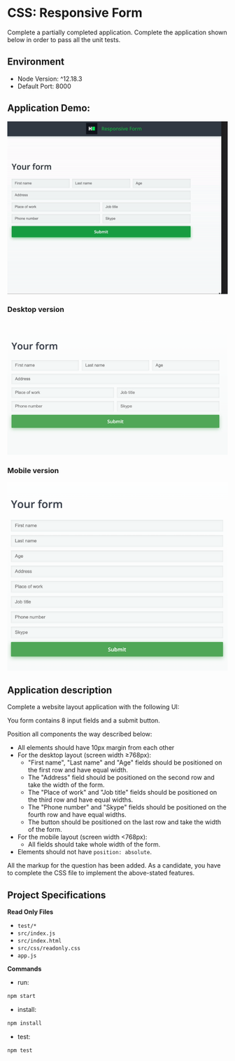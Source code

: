 # CSS: Responsive Form

Complete a partially completed application. Complete the application shown below in order to pass
all the unit tests.

## Environment

- Node Version: ^12.18.3
- Default Port: 8000

## Application Demo:

![](./demo.gif)

### Desktop version

![](./desktop.png)

### Mobile version

![](./mobile.png)

## Application description

Complete a website layout application with the following UI:

You form contains 8 input fields and a submit button.

Position all components the way described below:

- All elements should have 10px margin from each other
- For the desktop layout (screen width ≥768px):
  - "First name", "Last name" and "Age" fields should be positioned on the first row and have equal width.
  - The "Address" field should be positioned on the second row and take the width of the form.
  - The "Place of work" and "Job title" fields should be positioned on the third row and have equal widths.
  - The "Phone number" and "Skype" fields should be positioned on the fourth row and have equal widths.
  - The button should be positioned on the last row and take the width of the form.
- For the mobile layout (screen width <768px):
  - All fields should take whole width of the form.
- Elements should not have `position: absolute`.

All the markup for the question has been added. As a candidate, you have to complete the CSS file to implement the
above-stated features.

## Project Specifications

**Read Only Files**

- `test/*`
- `src/index.js`
- `src/index.html`
- `src/css/readonly.css`
- `app.js`

**Commands**

- run:

```bash
npm start
```

- install:

```bash
npm install
```

- test:

```bash
npm test
```
